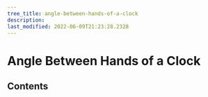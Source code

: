 ```yaml
---
tree_title: angle-between-hands-of-a-clock
description: 
last_modified: 2022-06-09T21:23:28.2328
---
```


# Angle Between Hands of a Clock

## Contents
